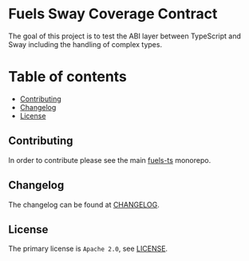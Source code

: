 # Fuels Sway Coverage Contract

The goal of this project is to test the ABI layer between TypeScript and Sway including the handling of complex types.

# Table of contents

- [Contributing](#contributing)
- [Changelog](#changelog)
- [License](#license)

## Contributing

In order to contribute please see the main [fuels-ts](https://github.com/FuelLabs/fuels-ts) monorepo.

## Changelog

The changelog can be found at [CHANGELOG](./CHANGELOG.md).

## License

The primary license is `Apache 2.0`, see [LICENSE](./LICENSE).
